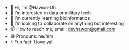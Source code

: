 - 👋 Hi, I’m @Hawon-Oh
- 👀 I’m interested in data or military tech
- 🌱 I’m currently learning bioinformatics
- 💞️ I’m looking to collaborate on anything but interesting
- 📫 How to reach me, email: devhawon@gmail.com
- 😄 Pronouns: he/him
- ⚡ Fun fact: I love yall

<!---
Hawon-Oh/Hawon-Oh is a ✨ special ✨ repository because its `README.md` (this file) appears on your GitHub profile.
You can click the Preview link to take a look at your changes.
--->
